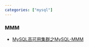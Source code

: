 ```yaml
---
categories: ["mysql"]
---
```


### MMM

- [MySQL高可用集群之MySQL-MMM](https://yq.aliyun.com/articles/38718)